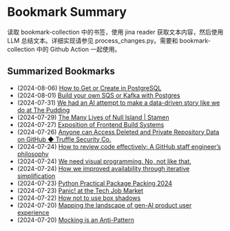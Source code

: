 # Bookmark Summary 
读取 bookmark-collection 中的书签，使用 jina reader 获取文本内容，然后使用 LLM 总结文本。详细实现请参见 process_changes.py。需要和 bookmark-collection 中的 Github Action 一起使用。
    
## Summarized Bookmarks
- (2024-08-06) [How to Get or Create in PostgreSQL](202408/2024-08-06-how-to-get-or-create-in-postgresql.md)
- (2024-08-01) [Build your own SQS or Kafka with Postgres](202408/2024-08-06-build-your-own-sqs-or-kafka-with-postgres.md)
- (2024-07-31) [We had an AI attempt to make a data-driven story like we do at The Pudding](202408/2024-08-06-we-had-an-ai-attempt-to-make-a-data-driven-story-like-we-do-at-the-pudding.md)
- (2024-07-29) [The Many Lives of Null Island | Stamen](202408/2024-08-06-the-many-lives-of-null-island-|-stamen.md)
- (2024-07-27) [Exposition of Frontend Build Systems](202408/2024-08-06-exposition-of-frontend-build-systems.md)
- (2024-07-26) [Anyone can Access Deleted and Private Repository Data on GitHub ◆ Truffle Security Co.](202408/2024-08-06-anyone-can-access-deleted-and-private-repository-data-on-github-◆-truffle-security-co..md)
- (2024-07-24) [How to review code effectively: A GitHub staff engineer’s philosophy](202408/2024-08-06-how-to-review-code-effectively:-a-github-staff-engineer’s-philosophy.md)
- (2024-07-24) [We need visual programming. No, not like that.](202408/2024-08-06-we-need-visual-programming.-no,-not-like-that..md)
- (2024-07-24) [How we improved availability through iterative simplification](202408/2024-08-06-how-we-improved-availability-through-iterative-simplification.md)
- (2024-07-23) [Python Practical Package Packing 2024](202408/2024-08-06-python-practical-package-packing-2024.md)
- (2024-07-23) [Panic! at the Tech Job Market](202408/2024-08-06-panic!-at-the-tech-job-market.md)
- (2024-07-22) [How not to use box shadows](202408/2024-08-06-how-not-to-use-box-shadows.md)
- (2024-07-20) [Mapping the landscape of gen-AI product user experience](202408/2024-08-06-mapping-the-landscape-of-gen-ai-product-user-experience.md)
- (2024-07-20) [Mocking is an Anti-Pattern](202408/2024-08-06-mocking-is-an-anti-pattern.md)

